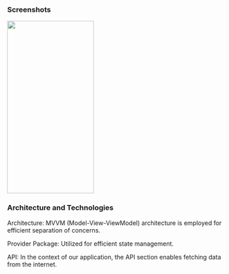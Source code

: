 
<h3>Screenshots</h3>


<img src=https://github.com/hasanaltunbay/countries_app_API/assets/132913817/8897b4c4-59b0-4758-a1a8-0b6471201c9e width="200" height="400" />


<h3>Architecture and Technologies</h3>

Architecture: MVVM (Model-View-ViewModel) architecture is employed for efficient separation of concerns.

Provider Package: Utilized for efficient state management.

API: In the context of our application, the API section enables fetching data from the internet.


